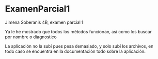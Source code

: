 # ExamenParcial1
Jimena Soberanis 4B, examen parcial 1

Ya le he mostrado que todos los métodos funcionan, así como los buscar por nombre o diagnostico

La aplicación no la subí pues pesa demasiado, y solo subí los archivos, en todo caso se encuentra en la documentación todo sobre
la aplicación.
